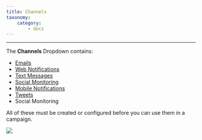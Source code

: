 ```yaml
---
title: Channels
taxonomy:
    category:
        - docs
---
```


---------------------
The **Channels** Dropdown contains:

* [Emails](./../emails/index.html)
* [Web Notifications](./../notifications/index.html)
* [Text Messages](./../sms/index.html)
* [Social Monitoring](./../social-monitoring/README.md)
* [Mobile Notifications](./../mobilenotifications/index.html)
* [Tweets](./../plugins/twitter.html)
* Social Monitoring

All of these must be created or configured before you can use them in a campaign.


![](media/channels-dropdown.jpg)
